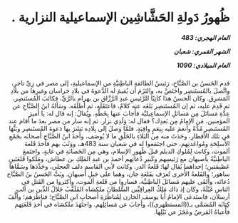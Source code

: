 <h1 dir="rtl">ظُهورُ دَولةِ الحَشَّاشِين الإسماعيلية النزارية .</h1>

<h5 dir="rtl">العام الهجري:  483

الشهر القمري: شعبان

العام الميلادي: 1090</h5>

<p dir="rtl">قدم الحَسنُ بن الصَّبَّاحِ، رَئيسُ الطائفةِ الباطِنيَّةِ من الإسماعيليةِ، إلى مصر في زِيِّ تاجرٍ، واتَّصلَ بالمُستَنصِر واختَصَّ به، والتَزَمَ أن يُقيمَ له الدَّعوةَ في بلادِ خراسان وغيرِها من بلادِ المَشرِق. وكان الحسنُ هذا كاتِبًا للرَّئيسِ عبدِ الرَّزَّاق بن بهرام بالرَّيِّ، فكاتَبَ المُستَنصِر، ثم قَدِمَ عليه، ثم إن المُستَنصِر بَلغَه عنه كلامٌ، فاعتَقَلَه، ثم أَطلَقَه. وسَألهُ ابنُ الصَّبَّاحِ عن عِدَّةِ مَسائلَ مِن مَسائلِ الإسماعِيليَّة فأَجابَ عنها بِخَطِّهِ. ويُقالُ: إنه قال له: يا أَميرَ المؤمنين، مَن الإمامُ مِن بَعدِك؟ فقال له: وَلَدِي نزار. ثم إنه سار من مصر بعدَ ما أَقامَ عند المُستَنصِر مُدَّةً وأَنعمَ عليه بِنِعَمٍ وافِيَةٍ. فلمَّا وَصلَ إلى بِلادِه نَشَرَ بها دَعوةَ المُستَنصِر وبَثَّهَا في تلك الأَقطارِ، وحَدَثَ منه مِن البَلاءِ بالخَلْقِ ما لا يُوصَف، وأَخذَ ابنُ الصَّبَّاح أَصحابَه بجَمْعِ الأَسلِحَةِ ومُواعَدتِهم، حتى اجتَمَعوا له في شعبان سنة 483هـ، ووَثَبَ بهم فأَخذَ قَلعةَ ألموت، وكانت لِمُلوكِ الديلم قبلَ ظُهورِ الإسلام، وهي مِن الحَصانَةِ في غايةٍ، واجتَمعَ الباطِنيَّةُ بأصبهان مع رَئيسِهم وكَبيرِ دُعاتِهم أحمدَ بن عبدِ المَلِكِ بن عطاش، ومَلَكوا قَلعَتَينِ عَظيمَتينِ؛ إحداهما يُقال لها: قَلعةُ الدر. وكانت لأبي القاسم دلف العجلي، وجَدَّدَها وسَمَّاها ساهور؛ والقَلعةُ الأُخرى تُعرَف بقَلعَةِ جان، وهما على جَبلِ أصبهان. وبَثَّ الحَسنُ بنُ الصَّبَّاح دُعاتَه، وأَلقَى عليهم مَسائلَ الباطِنيَّة، فساروا من قَلعةِ ألموت، وأَكثروا من القَتلِ في الناسِ غَيْلَةً، وكان إذ ذاك مَلِكُ العِراقِيِّين السُّلطانَ ملكشاه المُلَقَّبُ جَلالُ الدِّين بن ألب أرسلان، فاستَدعَى الإمامُ أبا يوسف الخازن لِمُناظَرَةِ أَصحابِ ابنِ الصَّبَّاح؛ فناظَرَهم؛ وأَلَّفَ كِتابَه المُسَمَّى بـ((المستظهري))، وأَجابَ عن مَسائِلِهم. واجتَهَدَ ملكشاه في أَخذِ قَلعَتِهم فأَعياهُ المَرضُ وعَجَزَ عن نَيْلِها.</p></br>
